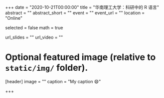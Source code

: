 +++
date = "2020-10-21T00:00:00"
title = "华南理工大学：科研中的 R 语言"
abstract = ""
abstract_short = ""
event = ""
event_url = ""
location = "Online"

selected = false
math = true

url_slides = ""
url_video = ""

# Optional featured image (relative to `static/img/` folder).

[header]
image = ""
caption = "My caption :smile:"

+++

